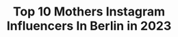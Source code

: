 ---
title: Top 10 Mothers Instagram Influencers In Berlin in 2023
description: >-
  Find top mothers Instagram influencers in Berlin in 2023. Most popular hashtags: #berlin #love #mother.
platform: Instagram
hits: 54
text_top: See the best Instagram influencers on inBeat.
text_bottom: Our search engine aggregates 54 Instagram influencers like this in Berlin, Germany for you to contact.
profiles:
  - username: "iana_salenko"
    fullname: >-
      Iana Salenko
    bio: >-
      Prima Ballerina at the Staatsballett Berlin Mother of 2 Boys 👨‍👩‍👦‍👦 Winner 5 gold medals 🏅 at the ballet competition Book link 👇🏻
    location: "Germany"
    followers: 332126
    engagement: 198
    commentsToLikes: 0.007392
    id: ck13564hdzwie0i1965wl6cal
    verified: true
    hashtags: "#giselle, #art, #ballerina, #ianasalenko"
  - username: "marija.mauer"
    fullname: >-
      𝐌 𝐀 𝐑 𝐈 𝐉 𝐀  ☾ actress
    bio: >-
      « I share my moments, thoughts + my feelings » acting | healthy lifestyle | good vibes | self-care club ★ Abraham Mgmt🌜Berlin. youtube + links ↴
    location: "Germany"
    followers: 7091
    engagement: 540
    commentsToLikes: 0.046747
    id: ckap29kr1xz7t0i78j786nog6
    verified: true
    hashtags: "#velvetdynasty, #moodytones, #germanbloggerinspo, #earthtones"
  - username: "muva_zueira"
    fullname: >-
      Zueira Gucci Angels
    bio: >-
      Thicker in Berlin | German Mother Gorgeous House of Gucci and Kiki House of Angels | Body and Ballroom 💎🍑💦 | she/her | @soextraberlin @move.unltd
    location: "Germany"
    followers: 4612
    engagement: 1066
    commentsToLikes: 0.065745
    id: ck6ub9mfo8al40j71ei7hij50
    verified: false
    hashtags: "#useyoursuperpower, #blm, #keinetaschekeinecompetition, #witchesonaboat"
  - username: "nessie"
    fullname: >-
      Neslihan Değerli
    bio: >-
      Styling @avecnousberlin Turkishdelight made in Europe 🇹🇷 Best dressed in Berlin - even your mother knows Your local plug for almost everything
    location: "Germany"
    followers: 29997
    engagement: 930
    commentsToLikes: 0.004093
    id: ck5ccbcfkh25y0i11qeaquoq6
    verified: false
    hashtags: "#nessieforstyling, #galaxys20fe, #wegenmarkennennung, #madedotcom"
  - username: "wednesdaychef"
    fullname: >-
      Luisa Weiss
    bio: >-
      Writer, reader, editor, mother. Author of Classic German Baking + My Berlin Kitchen. she•her #classicgermanbaking #berlinonaplatter
    location: "Germany"
    followers: 21262
    engagement: 316
    commentsToLikes: 0.032760
    id: ck6tz78v780w60j71m2tmag63
    verified: false
    hashtags: "#bershon, #berlinonaplatter, #classicgermanbaking"
  - username: "anne_wuensche"
    fullname: >-
      Anne Wünsche
    bio: >-
      👩‍👧‍👧 Mother of 2 Girls ✈️ 🔜 ???? 🎥 Anne Wünsche ⬇️ YouTube & Impressum
    location: "Germany"
    followers: 877570
    engagement: 442
    commentsToLikes: 0.053116
    id: ck5hj9ub8g9c90i11ho5xuh46
    verified: true
    hashtags: "#thankful, #anneswelt, #annew, #berlin"
  - username: "carolina.loves"
    fullname: >-
      C A R O L I N A
    bio: >-
      🌍 Ｂｅｒｌｉｎ ｌ Ｇｅｒｍａｎｙ 👩🏻‍💻SocialMediaManagerin | mom of Emilia 03|19 👼🏼 & Emma 🐕 ➰ Mom & Lifestyle Blog with my three E‘s💗 🕊 carolinaloves@undmehrpr.de
    location: "Germany"
    followers: 26340
    engagement: 109
    commentsToLikes: 0.079895
    id: ck14jhcxbkcnl0i19bw79pxsu
    verified: false
    hashtags: "#mygirl, #mamaleben, #ootd, #mamablogger"
  - username: "layla_shandi"
    fullname: >-
      Shandi
    bio: >-
      Actress | dancer | performer 🏳️‍🌈 Entrepreneur Investor 📊👩🏼‍💼 Forex 📉 A Proud mum to Simon Feminist Kurdish Berlin 📍 Recent project: خُثْرة - CLOT
    location: "Germany"
    followers: 6830
    engagement: 800
    commentsToLikes: 0.012002
    id: ckap78xfaj2940i78gxpwuzcv
    verified: false
    hashtags: "#black, #artist, #dancer, #motherslove"
  - username: "dana200701"
    fullname: >-
      Dana
    bio: >-
      von Berlin 🇩🇪 nach Bern🇨🇭 Mutzi🐱unvergessen🌈❤️ Bruna🐶❤️
    location: "Germany"
    followers: 2289
    engagement: 2250
    commentsToLikes: 0.343212
    id: ck55q9mizcjd30i11bffxgpil
    verified: false
    hashtags: "#schmeckt, #abendessen, #meinekatze, #fotooftheday"
  - username: "urbanbikergirl"
    fullname: >-
      Bikergirl - Mommy since 2020🥰
    bio: >-
      👋 Einen schönen Buongiorno! Hamburg, Berlin & nun im Schwarzwald Lifestyle - Bikelife - Food - Nature - Fitness 👇YouTube - Schwarzwald Bikerstrecken👇
    location: "Germany"
    followers: 24420
    engagement: 192
    commentsToLikes: 0.021193
    id: ck601wm4sgba00i14ueu5c2pe
    verified: false
    hashtags: "#corona, #youtube, #selfie, #blackforestlove"
---